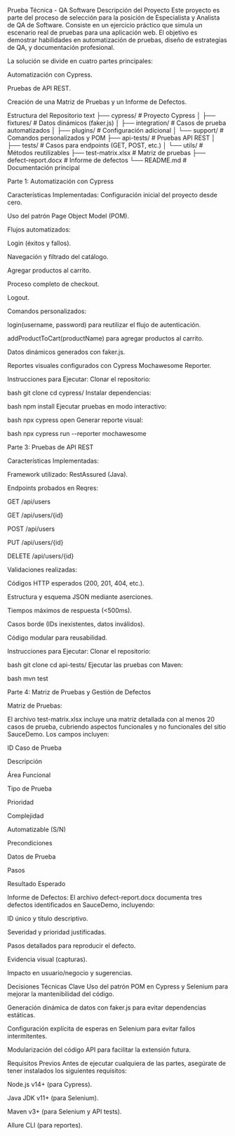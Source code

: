 Prueba Técnica - QA Software
Descripción del Proyecto
Este proyecto es parte del proceso de selección para la posición de Especialista y Analista de QA de Software. Consiste en un ejercicio práctico que simula un escenario real de pruebas para una aplicación web. El objetivo es demostrar habilidades en automatización de pruebas, diseño de estrategias de QA, y documentación profesional.

La solución se divide en cuatro partes principales:

Automatización con Cypress.

Pruebas de API REST.

Creación de una Matriz de Pruebas y un Informe de Defectos.

Estructura del Repositorio
text
├── cypress/                  # Proyecto Cypress
│   ├── fixtures/             # Datos dinámicos (faker.js)
│   ├── integration/          # Casos de prueba automatizados
│   ├── plugins/              # Configuración adicional
│   └── support/              # Comandos personalizados y POM
├── api-tests/                # Pruebas API REST
│   ├── tests/                # Casos para endpoints (GET, POST, etc.)
│   └── utils/                # Métodos reutilizables
├── test-matrix.xlsx          # Matriz de pruebas
├── defect-report.docx        # Informe de defectos
└── README.md                 # Documentación principal


Parte 1: Automatización con Cypress

Características Implementadas:
Configuración inicial del proyecto desde cero.

Uso del patrón Page Object Model (POM).

Flujos automatizados:

Login (éxitos y fallos).

Navegación y filtrado del catálogo.

Agregar productos al carrito.

Proceso completo de checkout.

Logout.

Comandos personalizados:

login(username, password) para reutilizar el flujo de autenticación.

addProductToCart(productName) para agregar productos al carrito.

Datos dinámicos generados con faker.js.

Reportes visuales configurados con Cypress Mochawesome Reporter.

Instrucciones para Ejecutar:
Clonar el repositorio:

bash
git clone <repositorio>
cd cypress/
Instalar dependencias:

bash
npm install
Ejecutar pruebas en modo interactivo:

bash
npx cypress open
Generar reporte visual:

bash
npx cypress run --reporter mochawesome



Parte 3: Pruebas de API REST

Características Implementadas:

Framework utilizado: RestAssured (Java).

Endpoints probados en Reqres:

GET /api/users

GET /api/users/{id}

POST /api/users

PUT /api/users/{id}

DELETE /api/users/{id}

Validaciones realizadas:

Códigos HTTP esperados (200, 201, 404, etc.).

Estructura y esquema JSON mediante aserciones.

Tiempos máximos de respuesta (<500ms).

Casos borde (IDs inexistentes, datos inválidos).

Código modular para reusabilidad.

Instrucciones para Ejecutar:
Clonar el repositorio:

bash
git clone <repositorio>
cd api-tests/
Ejecutar las pruebas con Maven:

bash
mvn test



Parte 4: Matriz de Pruebas y Gestión de Defectos

Matriz de Pruebas:

El archivo test-matrix.xlsx incluye una matriz detallada con al menos 20 casos de prueba, cubriendo aspectos funcionales y no funcionales del sitio SauceDemo. Los campos incluyen:

ID Caso de Prueba

Descripción

Área Funcional

Tipo de Prueba

Prioridad

Complejidad

Automatizable (S/N)

Precondiciones

Datos de Prueba

Pasos

Resultado Esperado

Informe de Defectos:
El archivo defect-report.docx documenta tres defectos identificados en SauceDemo, incluyendo:

ID único y título descriptivo.

Severidad y prioridad justificadas.

Pasos detallados para reproducir el defecto.

Evidencia visual (capturas).

Impacto en usuario/negocio y sugerencias.

Decisiones Técnicas Clave
Uso del patrón POM en Cypress y Selenium para mejorar la mantenibilidad del código.

Generación dinámica de datos con faker.js para evitar dependencias estáticas.

Configuración explícita de esperas en Selenium para evitar fallos intermitentes.

Modularización del código API para facilitar la extensión futura.

Requisitos Previos
Antes de ejecutar cualquiera de las partes, asegúrate de tener instalados los siguientes requisitos:

Node.js v14+ (para Cypress).

Java JDK v11+ (para Selenium).

Maven v3+ (para Selenium y API tests).

Allure CLI (para reportes).
